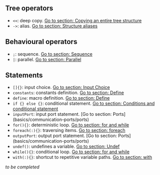 ## Tree operators
- `<<`: deep copy. [Go to section: Copying an entire tree structure](basics/data_structures.md#less-than-less-than-copying-an-entire-tree-structure)
- `->`: alias. [Go to section: Structure aliases](basics/data_structures.md#greater-than-structures-aliases)


## Behavioural operators
- `;`: sequence. [Go to section: Sequence](basics/composing_statements.md#sequence)
- `|`: parallel. [Go to section: Parallel](basics/composing_statements.md#parallel)

## Statements
- `[]{}`: input choice. [Go to section: Input Choice](basics/composing_statements.md#input-choice)
- `constants`: constants definition. [Go to section: Define](basics/constants.md)
- `define`: macro definition. [Go to section: Define](basics/define.md)
- `if {} else {}`: conditional statement. [Go to section: Conditions and conditional statement](basics/composing_statements.md#conditions-and-conditional-statement)
- `inputPort`: input port statement. [Go to section: Ports] (basics/communication-ports/ports)
- `for(){}`: deterministic loop. [Go to section: for and while](basics/composing_statements.md#for-and-while)
- `foreach(:){}`: traversing items. [Go to section: foreach](basics/data_structures.md#foreach-traversing-items)
- `outputPort`: output port statement. [Go to section: Ports] (basics/communication-ports/ports)
- `undef()`: undefines a variable. [Go to section: Undef](basics/data_structures.md#undef-erasing-tree-structures)
- `while(){}`: conditional loop. [Go to section: for and while](basics/composing_statements.md#for-and-while)
- `with(:){}`: shortcut to repetitive variable paths. [Go to section: with](basics/data_structures.md#with-a-shortcut-to-repetitive-variable-paths)

*to be completed*
